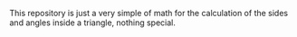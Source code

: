 This repository is just a very simple of math for the calculation of the sides and angles inside a triangle, nothing special.
